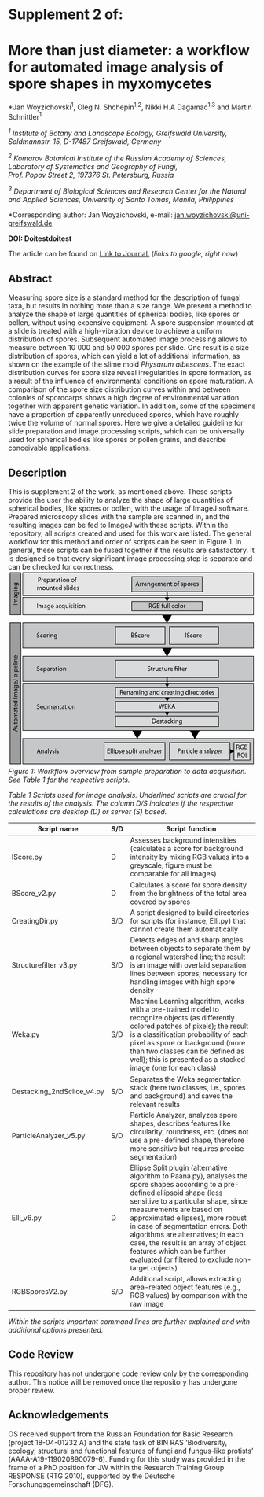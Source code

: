 # Supplement 2 of:
# More than just diameter: a workflow for automated image analysis of spore shapes in myxomycetes

*Jan Woyzichovski<sup>1</sup>, Oleg N. Shchepin<sup>1,2</sup>, Nikki H.A Dagamac<sup>1,3</sup> and Martin Schnittler<sup>1</sup>

*<sup>1</sup> Institute of Botany and Landscape Ecology, Greifswald University, Soldmannstr. 15, D-17487 Greifswald, Germany*

*<sup>2</sup> Komarov Botanical Institute of the Russian Academy of Sciences, Laboratory of Systematics and Geography of Fungi, <br/>
Prof. Popov Street 2, 197376 St. Petersburg, Russia*

*<sup>3</sup> Department of Biological Sciences and Research Center for the Natural and Applied Sciences, University of Santo Tomas, Manila, Philippines*

*Corresponding author: Jan Woyzichovski, e-mail: jan.woyzichovski@uni-greifswald.de

**DOI: Doitestdoitest**

The article can be found on [Link to Journal.](http://google.com) (*links to google, right now*)

## Abstract
Measuring spore size is a standard method for the description of fungal taxa, but results in nothing more than a size range. We present a method to analyze the shape of large quantities of spherical bodies, like spores or pollen, without using expensive equipment. A spore suspension mounted at a slide is treated with a high-vibration device to achieve a uniform distribution of spores. Subsequent automated image processing allows to measure between 10 000 and 50 000 spores per slide. One result is a size distribution of spores, which can yield a lot of additional information, as shown on the example of the slime mold *Physarum albescens*. The exact distribution curves for spore size reveal irregularities in spore formation, as a result of the influence of environmental conditions on spore maturation. A comparison of the spore size distribution curves within and between colonies of sporocarps shows a high degree of environmental variation together with apparent genetic variation. In addition, some of the specimens have a proportion of apparently unreduced spores, which have roughly twice the volume of normal spores. Here we give a detailed guideline for slide preparation and image processing scripts, which can be universally used for spherical bodies like spores or pollen grains, and describe conceivable applications.

## Description
This is supplement 2 of the work, as mentioned above. 
These scripts provide the user the ability to analyze the shape of large quantities of spherical bodies, like spores or pollen, with the usage of ImageJ software. Prepared microscopy slides with the sample are scanned in, and the resulting images can be fed to ImageJ with these scripts. 
Within the repository, all scripts created and used for this work are listed. The general workflow for this method and order of scripts can be seen in Figure 1.
In general, these scripts can be fused together if the results are satisfactory. It is designed so that every significant image processing step is separate and can be checked for correctness. 
![Image of Workflow](https://github.com/JanWoyzi/Sporesize-Measurement/blob/main/ImgForReadme/workflow-02.png) <br/>
*Figure 1: Workflow overview from sample preparation to data acquisition. See Table 1 for the respective scripts.*

*Table 1 Scripts used for image analysis. Underlined scripts are crucial for the results of the analysis. The column D/S indicates if the respective calculations are desktop (D) or server (S) based.*

Script name	 | S/D |	Script function
-------------|-|-----------------
IScore.py |	D |	Assesses background intensities (calculates a score for background intensity by mixing RGB values into a greyscale; figure must be comparable for all images)
BScore_v2.py |	D |	Calculates a score for spore density from the brightness of the total area covered by spores
CreatingDir.py | S/D	| A script designed to build directories for scripts (for instance, Elli.py) that cannot create them automatically
Structurefilter_v3.py |	S/D	| Detects edges of and sharp angles between objects to separate them by a regional watershed line; the result is an image with overlaid separation lines between spores; necessary for handling images with high spore density
Weka.py |	S/D |	Machine Learning algorithm, works with a pre-trained model to recognize objects (as differently colored patches of pixels); the result is a classification probability of each pixel as spore or background (more than two classes can be defined as well); this is presented as a stacked image (one for each class)
Destacking_2ndSclice_v4.py |	S/D  |	Separates the Weka segmentation stack (here two classes, i.e., spores and background) and saves the relevant results
ParticleAnalyzer_v5.py |	S/D |	Particle Analyzer, analyzes spore shapes, describes features like circularity, roundness, etc. (does not use a pre-defined shape, therefore more sensitive but requires precise segmentation)
Elli_v6.py |	D	| Ellipse Split plugin (alternative algorithm to Paana.py), analyses the spore shapes according to a pre-defined ellipsoid shape (less sensitive to a particular shape, since measurements are based on approximated ellipses), more robust in case of segmentation errors. Both algorithms are alternatives; in each case, the result is an array of object features which can be further evaluated (or filtered to exclude non-target objects)
RGBSporesV2.py |	S/D	| Additional script, allows extracting area-related object features (e.g., RGB values) by comparison with the raw image

*Within the scripts important command lines are further explained and with additional options presented.*


## Code Review
This repository has not undergone code review only by the corresponding author. This notice will be removed once the repository has undergone proper review.

## Acknowledgements
OS received support from the Russian Foundation for Basic Research (project 18-04-01232 А) and the state task of BIN RAS ‘Biodiversity, ecology, structural and functional features of fungi and fungus-like protists’ (АААА-А19-119020890079-6).
Funding for this study was provided in the frame of a PhD position for JW within the Research Training Group RESPONSE (RTG 2010), supported by the Deutsche Forschungsgemeinschaft (DFG).
